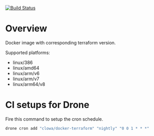 [![Build Status](https://drone.k8s.clowa.de/api/badges/clowa/docker-terraform/status.svg)](https://ci.k8s.clowa.de/clowa/docker-terraform)

# Overview

Docker image with corresponding terraform version.

Supported platforms:

- linux/386
- linux/amd64
- linux/arm/v6
- linux/arm/v7
- linux/arm64/v8

# CI setups for Drone

Fire this command to setup the cron schedule.

```bash
drone cron add "clowa/docker-terraform" "nightly" "0 0 1 * * *"
```
